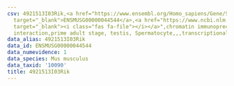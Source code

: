 ```yaml
---
csv: 4921513I03Rik,<a href="https://www.ensembl.org/Homo_sapiens/Gene/Summary?db=core;g=ENSMUSG00000044544"
  target="_blank">ENSMUSG00000044544</a>,<a href="https://www.ncbi.nlm.nih.gov/pubmed/25450459"
  target="_blank"><i class="fas fa-file"></i></a>",chromatin immunoprecipitation assay,direct
  interaction,prime adult stage, testis, Spermatocyte,,,transcriptional regulation,
data_alias: 4921513I03Rik
data_id: ENSMUSG00000044544
data_numevidence: 1
data_species: Mus musculus
data_taxid: '10090'
title: 4921513I03Rik
---
```

